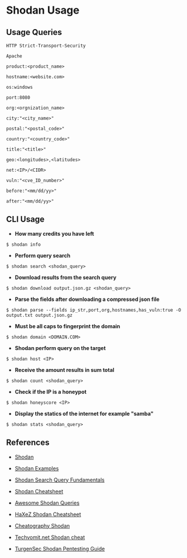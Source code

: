 # Shodan Usage

## Usage Queries

`HTTP Strict-Transport-Security`

`Apache`

`product:<product_name>`

`hostname:<website.com>`

`os:windows`

`port:8080`

`org:<orgnization_name>`

`city:"<city_name>"`

`postal:"<postal_code>"`

`country:"<country_code>"`

`title:"<title>"`

`geo:<longitudes>,<latitudes>`

`net:<IP>/<CIDR>`

`vuln:"<cve_ID_number>"`

`before:"<mm/dd/yy>"`

`after:"<mm/dd/yy>"`

## CLI Usage

- **How many credits you have left**

`$ shodan info`

- **Perform query search**

`$ shodan search <shodan_query>`

- **Download results from the search query**

`$ shodan download output.json.gz <shodan_query>`

- **Parse the fields after downloading a compressed json file**

`$ shodan parse --fields ip_str,port,org,hostnames,has_vuln:true -O output.txt output.json.gz`

- **Must be all caps to fingerprint the domain**

`$ shodan domain <DOMAIN.COM>`

- **Shodan perform query on the target**

`$ shodan host <IP>`

- **Receive the amount results in sum total**

`$ shodan count <shodan_query>`

- **Check if the IP is a honeypot**

`$ shodan honeyscore <IP>`

- **Display the statics of the internet for example "samba"**

`$ shodan stats <shodan_query>`

## References

- [Shodan](https://shodan.io)

- [Shodan Examples](https://www.shodan.io/search/examples)

- [Shodan Search Query Fundamentals](https://help.shodan.io/the-basics/search-query-fundamentals)

- [Shodan Cheatsheet](https://thedarksource.com/shodan-cheat-sheet/)

- [Awesome Shodan Queries](https://github.com/jakejarvis/awesome-shodan-queries)

- [HaXeZ Shodan Cheatsheet](https://haxez.org/wp-content/uploads/2022/06/HaXeZ_Shodan_Cheat_Sheet.pdf)

- [Cheatography Shodan](https://cheatography.com/sir-slammington/cheat-sheets/shodan/)

- [Techvomit.net Shodan cheat](https://techvomit.net/shodan-cheat/)

- [TurgenSec Shodan Pentesting Guide](https://kaliboys.com/wp-content/uploads/2018/11/Shodan-Pentesting-Guide-%E2%80%93kaliboys.pdf)